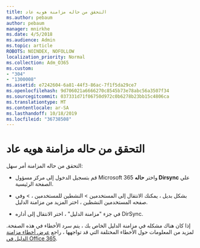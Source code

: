 ```yaml
---
title: التحقق من حاله مزامنة هويه عاد
ms.author: pebaum
author: pebaum
manager: mnirkhe
ms.date: 4/5/2018
ms.audience: Admin
ms.topic: article
ROBOTS: NOINDEX, NOFOLLOW
localization_priority: Normal
ms.collection: Adm_O365
ms.custom:
- "304"
- "1300008"
ms.assetid: e7242604-6a81-44f3-86ac-7f1f5da29ce7
ms.openlocfilehash: 9d706021a6666270c8545b73e78abc56a3507f34
ms.sourcegitcommit: 037331d71f06750d972c0b6278b23bb15c4806ca
ms.translationtype: MT
ms.contentlocale: ar-SA
ms.lasthandoff: 10/18/2019
ms.locfileid: "36738508"
---
```

# <a name="check-aad-identity-sync-status"></a>التحقق من حاله مزامنة هويه عاد

التحقق من حاله المزامنة أمر سهل:
  
- قم بتسجيل الدخول إلى مركز مسؤول Microsoft 365 واختر **حاله Dirsync** علي الصفحة الرئيسية.

- بشكل بديل ، يمكنك الانتقال إلى المستخدمين \> النشطين للمستخدمين ، \> وفي صفحه المستخدمين النشطين ، اختر المزيد من مزامنة الدليل.

- في جزء "مزامنة الدليل" ، اختر الانتقال إلى أداره DirSync.

إذا كان هناك مشكله في مزامنة الدليل الخاص بك ، يتم سرد الأخطاء في هذه الصفحة. لمزيد من المعلومات حول الأخطاء المختلفة التي قد تواجهها ، راجع [عرض أخطاء مزامنة الدليل في Office 365](https://docs.microsoft.com//office365/enterprise/identify-directory-synchronization-errors).
  